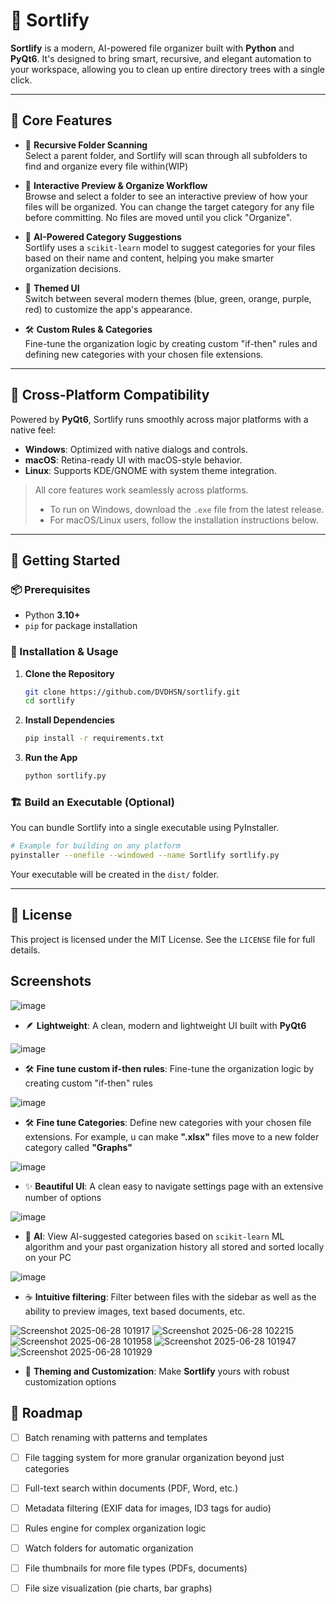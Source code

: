 # 📁 Sortlify

**Sortlify** is a modern, AI-powered file organizer built with **Python** and **PyQt6**. It's designed to bring smart, recursive, and elegant automation to your workspace, allowing you to clean up entire directory trees with a single click.

---

## 🌟 Core Features

- 📂 **Recursive Folder Scanning**  
  Select a parent folder, and Sortlify will scan through all subfolders to find and organize every file within(WIP)

- 📝 **Interactive Preview & Organize Workflow**  
  Browse and select a folder to see an interactive preview of how your files will be organized. You can change the target category for any file before committing. No files are moved until you click "Organize".

- 🤖 **AI-Powered Category Suggestions**  
  Sortlify uses a `scikit-learn` model to suggest categories for your files based on their name and content, helping you make smarter organization decisions.

- 🎨 **Themed UI**  
  Switch between several modern themes (blue, green, orange, purple, red) to customize the app's appearance.

- 🛠 **Custom Rules & Categories**  
  Fine-tune the organization logic by creating custom "if-then" rules and defining new categories with your chosen file extensions.

---

## 🧬 Cross-Platform Compatibility

Powered by **PyQt6**, Sortlify runs smoothly across major platforms with a native feel:

- **Windows**: Optimized with native dialogs and controls.
- **macOS**: Retina-ready UI with macOS-style behavior.
- **Linux**: Supports KDE/GNOME with system theme integration.

> All core features work seamlessly across platforms.
> - To run on Windows, download the `.exe` file from the latest release.
> - For macOS/Linux users, follow the installation instructions below.

---

## 🚀 Getting Started

### 📦 Prerequisites

- Python **3.10+**
- `pip` for package installation

### 🧰 Installation & Usage

1.  **Clone the Repository**
    ```bash
    git clone https://github.com/DVDHSN/sortlify.git
    cd sortlify
    ```

2.  **Install Dependencies**
    ```bash
    pip install -r requirements.txt
    ```

3.  **Run the App**
    ```bash
    python sortlify.py
    ```

### 🏗 Build an Executable (Optional)

You can bundle Sortlify into a single executable using PyInstaller.

```bash
# Example for building on any platform
pyinstaller --onefile --windowed --name Sortlify sortlify.py
```

Your executable will be created in the `dist/` folder.

---

## 🪪 License

This project is licensed under the MIT License. See the `LICENSE` file for full details.

## Screenshots
![image](https://github.com/user-attachments/assets/00fcc1f6-58f8-43c6-973c-8c18c958d678)

- 🪶 **Lightweight**: A clean, modern and lightweight UI built with **PyQt6**

![image](https://github.com/user-attachments/assets/219e2d98-d91f-423c-be64-cecc0f791637)

- 🛠️ **Fine tune custom if-then rules**: Fine-tune the organization logic by creating custom "if-then" rules

![image](https://github.com/user-attachments/assets/455a2cb5-5213-4204-951a-d9037bfb407e)

- 🛠️ **Fine tune Categories**: Define new categories with your chosen file extensions. For example, u can make **".xlsx"** files move to a new folder category called **"Graphs"**

![image](https://github.com/user-attachments/assets/4287806f-d003-4547-bd35-65b243e3b19b)

- ✨ **Beautiful UI**: A clean easy to navigate settings page with an extensive number of options

![image](https://github.com/user-attachments/assets/d2777892-de70-4e27-8f83-7096a25a2d34)

- 🤖 **AI**: View AI-suggested categories based on `scikit-learn` ML algorithm and your past organization history all stored and sorted locally on your PC 

![image](https://github.com/user-attachments/assets/790fdefd-d6f2-4bf2-b958-4a8a7fceb6ae)

- ☕ **Intuitive filtering**: Filter between files with the sidebar as well as the ability to preview images, text based documents, etc.

![Screenshot 2025-06-28 101917](https://github.com/user-attachments/assets/71207fbb-6868-423a-b18e-bfe3a8e9a964)
![Screenshot 2025-06-28 102215](https://github.com/user-attachments/assets/25045fa0-fc65-45b8-b9c0-1bf00e4c7732)
![Screenshot 2025-06-28 101958](https://github.com/user-attachments/assets/f0f04e92-fd47-4ba9-99c9-bd0ea89b325a)
![Screenshot 2025-06-28 101947](https://github.com/user-attachments/assets/cc2f1c08-1b3a-40be-b87b-d597052b6bdd)
![Screenshot 2025-06-28 101929](https://github.com/user-attachments/assets/6a8b76f3-e3e4-44ca-af2f-7deb72096113)

- 🎨 **Theming and Customization**: Make **Sortlify** yours with robust customization options

## 📅 Roadmap

- [ ] Batch renaming with patterns and templates
- [ ] File tagging system for more granular organization beyond just categories
- [ ] Full-text search within documents (PDF, Word, etc.)
- [ ] Metadata filtering (EXIF data for images, ID3 tags for audio)
- [ ] Rules engine for complex organization logic
- [ ] Watch folders for automatic organization
- [ ] File thumbnails for more file types (PDFs, documents)
- [ ] File size visualization (pie charts, bar graphs)


